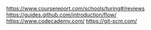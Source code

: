 https://www.coursereport.com/schools/turing#/reviews
https://guides.github.com/introduction/flow/
https://www.codecademy.com/
https://git-scm.com/